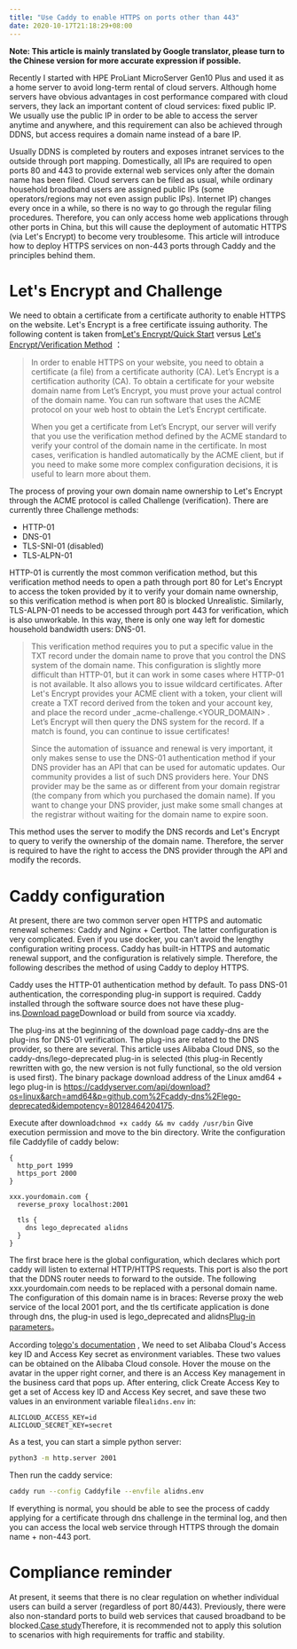 ```yaml
---
title: "Use Caddy to enable HTTPS on ports other than 443"
date: 2020-10-17T21:18:29+08:00
---
```


__Note: This article is mainly translated by Google translator, please turn to the Chinese version for more accurate expression if possible.__

Recently I started with HPE ProLiant MicroServer Gen10 Plus and used it as a home server to avoid long-term rental of cloud servers. Although home servers have obvious advantages in cost performance compared with cloud servers, they lack an important content of cloud services: fixed public IP. We usually use the public IP in order to be able to access the server anytime and anywhere, and this requirement can also be achieved through DDNS, but access requires a domain name instead of a bare IP.

Usually DDNS is completed by routers and exposes intranet services to the outside through port mapping. Domestically, all IPs are required to open ports 80 and 443 to provide external web services only after the domain name has been filed. Cloud servers can be filed as usual, while ordinary household broadband users are assigned public IPs (some operators/regions may not even assign public IPs). Internet IP) changes every once in a while, so there is no way to go through the regular filing procedures. Therefore, you can only access home web applications through other ports in China, but this will cause the deployment of automatic HTTPS (via Let's Encrypt) to become very troublesome. This article will introduce how to deploy HTTPS services on non-443 ports through Caddy and the principles behind them.

# Let's Encrypt and Challenge

We need to obtain a certificate from a certificate authority to enable HTTPS on the website. Let's Encrypt is a free certificate issuing authority. The following content is taken from[Let's Encrypt/Quick Start](https://letsencrypt.org/zh-cn/getting-started/) versus [Let's Encrypt/Verification Method](https://letsencrypt.org/zh-cn/docs/challenge-types/) ：

> In order to enable HTTPS on your website, you need to obtain a certificate (a file) from a certificate authority (CA). Let’s Encrypt is a certification authority (CA). To obtain a certificate for your website domain name from Let’s Encrypt, you must prove your actual control of the domain name. You can run software that uses the ACME protocol on your web host to obtain the Let’s Encrypt certificate.
>
> When you get a certificate from Let’s Encrypt, our server will verify that you use the verification method defined by the ACME standard to verify your control of the domain name in the certificate. In most cases, verification is handled automatically by the ACME client, but if you need to make some more complex configuration decisions, it is useful to learn more about them.

The process of proving your own domain name ownership to Let's Encrypt through the ACME protocol is called Challenge (verification). There are currently three Challenge methods:

* HTTP-01
* DNS-01
* TLS-SNI-01 (disabled)
* TLS-ALPN-01

HTTP-01 is currently the most common verification method, but this verification method needs to open a path through port 80 for Let's Encrypt to access the token provided by it to verify your domain name ownership, so this verification method is when port 80 is blocked Unrealistic. Similarly, TLS-ALPN-01 needs to be accessed through port 443 for verification, which is also unworkable. In this way, there is only one way left for domestic household bandwidth users: DNS-01.

> This verification method requires you to put a specific value in the TXT record under the domain name to prove that you control the DNS system of the domain name. This configuration is slightly more difficult than HTTP-01, but it can work in some cases where HTTP-01 is not available. It also allows you to issue wildcard certificates. After Let's Encrypt provides your ACME client with a token, your client will create a TXT record derived from the token and your account key, and place the record under _acme-challenge.<YOUR_DOMAIN> . Let’s Encrypt will then query the DNS system for the record. If a match is found, you can continue to issue certificates!
>
> Since the automation of issuance and renewal is very important, it only makes sense to use the DNS-01 authentication method if your DNS provider has an API that can be used for automatic updates. Our community provides a list of such DNS providers here. Your DNS provider may be the same as or different from your domain registrar (the company from which you purchased the domain name). If you want to change your DNS provider, just make some small changes at the registrar without waiting for the domain name to expire soon.

This method uses the server to modify the DNS records and Let's Encrypt to query to verify the ownership of the domain name. Therefore, the server is required to have the right to access the DNS provider through the API and modify the records.

# Caddy configuration

At present, there are two common server open HTTPS and automatic renewal schemes: Caddy and Nginx + Certbot. The latter configuration is very complicated. Even if you use docker, you can't avoid the lengthy configuration writing process. Caddy has built-in HTTPS and automatic renewal support, and the configuration is relatively simple. Therefore, the following describes the method of using Caddy to deploy HTTPS.

Caddy uses the HTTP-01 authentication method by default. To pass DNS-01 authentication, the corresponding plug-in support is required. Caddy installed through the software source does not have these plug-ins.[Download page](https://caddyserver.com/download)Download or build from source via xcaddy.

The plug-ins at the beginning of the download page caddy-dns are the plug-ins for DNS-01 verification. The plug-ins are related to the DNS provider, so there are several. This article uses Alibaba Cloud DNS, so the caddy-dns/lego-deprecated plug-in is selected (this plug-in Recently rewritten with go, the new version is not fully functional, so the old version is used first). The binary package download address of the Linux amd64 + lego plug-in is https://caddyserver.com/api/download?os=linux&arch=amd64&p=github.com%2Fcaddy-dns%2Flego-deprecated&idempotency=80128464204175.

Execute after download`chmod +x caddy && mv caddy /usr/bin` Give execution permission and move to the bin directory. Write the configuration file Caddyfile of caddy below:

```text
{
  http_port 1999
  https_port 2000
}

xxx.yourdomain.com {
  reverse_proxy localhost:2001

  tls {
    dns lego_deprecated alidns
  }
}
```

The first brace here is the global configuration, which declares which port caddy will listen to external HTTP/HTTPS requests. This port is also the port that the DDNS router needs to forward to the outside. The following xxx.yourdomain.com needs to be replaced with a personal domain name. The configuration of this domain name is in braces: Reverse proxy the web service of the local 2001 port, and the tls certificate application is done through dns, the plug-in used is lego_deprecated and alidns[Plug-in parameters](https://github.com/caddy-dns/lego-deprecated)。

According to[lego's documentation](https://go-acme.github.io/lego/dns/alidns/) , We need to set Alibaba Cloud's Access key ID and Access Key secret as environment variables. These two values can be obtained on the Alibaba Cloud console. Hover the mouse on the avatar in the upper right corner, and there is an Access Key management in the business card that pops up. After entering, click Create Access Key to get a set of Access key ID and Access Key secret, and save these two values in an environment variable file`alidns.env` in:

```text
ALICLOUD_ACCESS_KEY=id
ALICLOUD_SECRET_KEY=secret
```

As a test, you can start a simple python server:

```bash
python3 -m http.server 2001
```

Then run the caddy service:

```bash
caddy run --config Caddyfile --envfile alidns.env
```

If everything is normal, you should be able to see the process of caddy applying for a certificate through dns challenge in the terminal log, and then you can access the local web service through HTTPS through the domain name + non-443 port.

# Compliance reminder

At present, it seems that there is no clear regulation on whether individual users can build a server (regardless of port 80/443). Previously, there were also non-standard ports to build web services that caused broadband to be blocked.[Case study](https://www.v2ex.com/t/608821?p=1)Therefore, it is recommended not to apply this solution to scenarios with high requirements for traffic and stability.
